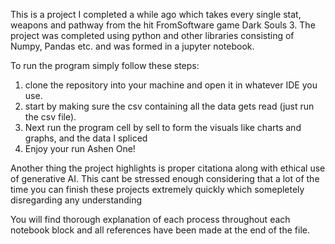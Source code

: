 This is a project I completed a while ago which takes every single stat, weapons and pathway from the hit FromSoftware game Dark Souls 3. The project was completed using python and other libraries consisting of Numpy, Pandas etc. and was formed in a jupyter notebook.

To run the program simply follow these steps:

1. clone the repository into your machine and open it in whatever IDE you use.
2. start by making sure the csv containing all the data gets read (just run the csv file).
3. Next run the program cell by sell to form the visuals like charts and graphs, and the data I spliced
4. Enjoy your run Ashen One!

Another thing the project highlights is proper citationa along with ethical use of generative AI.
This cant be stressed enough considering that a lot of the time you can finish these projects extremely quickly which somepletely disregarding any understanding

You will find thorough explanation of each process throughout each notebook block and all references have been made at the end of the file.
